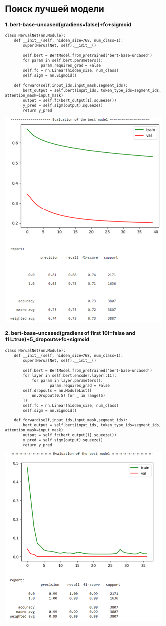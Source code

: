 # Поиск лучшей модели

### 1. bert-base-uncased(gradiens=false)+fc+sigmoid


    class NerualNet(nn.Module):
        def __init__(self, hidden_size=768, num_class=1):
            super(NerualNet, self).__init__()

            self.bert = BertModel.from_pretrained('bert-base-uncased')
            for param in self.bert.parameters():
                    param.requires_grad = False
            self.fc = nn.Linear(hidden_size, num_class)
            self.sigm = nn.Sigmoid()
            
        def forward(self,input_ids,input_mask,segment_ids):
            bert_output = self.bert(input_ids, token_type_ids=segment_ids, attention_mask=input_mask)
            output = self.fc(bert_output[1].squeeze())
            y_pred = self.sigm(output).squeeze()
            return y_pred

![](./learning_research/exp_1.png)  

### 2. bert-base-uncased(gradiens of first 10l=false and 11l=true)+5_dropouts+fc+sigmoid


    class NerualNet(nn.Module):
        def __init__(self, hidden_size=768, num_class=1):
            super(NerualNet, self).__init__()

            self.bert = BertModel.from_pretrained('bert-base-uncased')
            for layer in self.bert.encoder.layer[:11]:
                for param in layer.parameters():
                        param.requires_grad = False
            self.dropouts = nn.ModuleList([
                nn.Dropout(0.5) for _ in range(5)
            ])
            self.fc = nn.Linear(hidden_size, num_class)
            self.sigm = nn.Sigmoid()
            
        def forward(self,input_ids,input_mask,segment_ids):
            bert_output = self.bert(input_ids, token_type_ids=segment_ids, attention_mask=input_mask)
            output = self.fc(bert_output[1].squeeze())
            y_pred = self.sigm(output).squeeze()
            return y_pred

![](./learning_research/exp_2.png)
